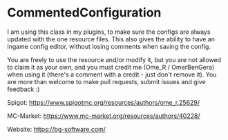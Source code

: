 # CommentedConfiguration
I am using this class in my plugins, to make sure the configs are always updated with the one resource files.
This also gives the ability to have an ingame config editor, without losing comments when saving the config.


You are freely to use the resource and/or modify it, but you are not allowed to claim it as your own, and you
must credit me (Ome_R / OmerBenGera) when using it (there's a comment with a credit - just don't remove it).
You are more than welcome to make pull requests, submit issues and give feedback :)


Spigot: https://www.spigotmc.org/resources/authors/ome_r.25629/

MC-Market: https://www.mc-market.org/resources/authors/40228/

Website: https://bg-software.com/

